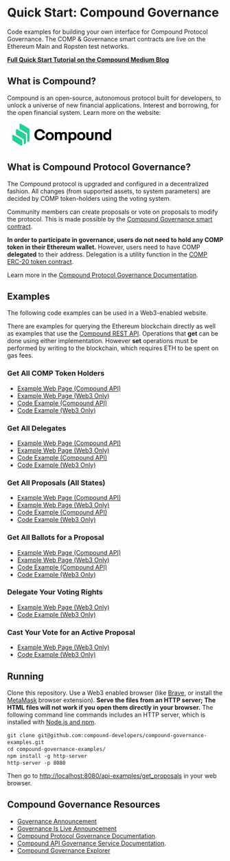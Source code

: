 # Quick Start: Compound Governance

Code examples for building your own interface for Compound Protocol Governance. The COMP & Governance smart contracts are live on the Ethereum Main and Ropsten test networks.

**[Full Quick Start Tutorial on the Compound Medium Blog](https://medium.com/compound-finance/)** 

## What is Compound?
Compound is an open-source, autonomous protocol built for developers, to unlock a universe of new financial applications. Interest and borrowing, for the open financial system. Learn more on the website:

<a href="https://compound.finance/?ref=github&user=ajb413&repo=compound-governance-examples">
    <img alt="Compound Finance" src="https://raw.githubusercontent.com/ajb413/compound-interest-alerts/master/compound-finance-logo.png" width=260 height=60/>
</a>

## What is Compound Protocol Governance?

The Compound protocol is upgraded and configured in a decentralized fashion. All changes (from supported assets, to system parameters) are decided by COMP token-holders using the voting system.

Community members can create proposals or vote on proposals to modify the protocol. This is made possible by the [Compound Governance smart contract](https://github.com/compound-finance/compound-protocol/blob/master/contracts/Governance/GovernorAlpha.sol).

**In order to participate in governance, users do not need to hold any COMP token in their Ethereum wallet.** However, users need to have COMP **delegated** to their address. Delegation is a utility function in the [COMP ERC-20 token contract](https://github.com/compound-finance/compound-protocol/blob/master/contracts/Governance/Comp.sol).

Learn more in the [Compound Protocol Governance Documentation](https://compound.finance/docs/governance?ref=github&user=ajb413&repo=compound-governance-examples).

## Examples

The following code examples can be used in a Web3-enabled website.

There are examples for querying the Ethereum blockchain directly as well as examples that use the [Compound REST API](https://compound.finance/docs/api). Operations that **get** can be done using either implementation. However **set** operations must be performed by writing to the blockchain, which requires ETH to be spent on gas fees.

### Get All COMP Token Holders
- [Example Web Page (Compound API)](https://compound-developers.github.io/compound-governance-examples/api-examples/get_comp_holders)
- [Example Web Page (Web3 Only)](https://compound-developers.github.io/compound-governance-examples/web3-examples/get_comp_holders)
- [Code Example (Compound API)](https://github.com/compound-developers/compound-governance-examples/blob/master/api-examples/get_comp_holders.html)
- [Code Example (Web3 Only)](https://github.com/compound-developers/compound-governance-examples/blob/master/web3-examples/get_comp_holders.html)

### Get All Delegates
- [Example Web Page (Compound API)](https://compound-developers.github.io/compound-governance-examples/api-examples/get_delegates)
- [Example Web Page (Web3 Only)](https://compound-developers.github.io/compound-governance-examples/web3-examples/get_delegates)
- [Code Example (Compound API)](https://github.com/compound-developers/compound-governance-examples/blob/master/api-examples/get_delegates.html)
- [Code Example (Web3 Only)](https://github.com/compound-developers/compound-governance-examples/blob/master/web3-examples/get_delegates.html)

### Get All Proposals (All States)
- [Example Web Page (Compound API)](https://compound-developers.github.io/compound-governance-examples/api-examples/get_proposals)
- [Example Web Page (Web3 Only)](https://compound-developers.github.io/compound-governance-examples/web3-examples/get_proposals)
- [Code Example (Compound API)](https://github.com/compound-developers/compound-governance-examples/blob/master/api-examples/get_proposals.html)
- [Code Example (Web3 Only)](https://github.com/compound-developers/compound-governance-examples/blob/master/web3-examples/get_proposals.html)

### Get All Ballots for a Proposal
- [Example Web Page (Compound API)](https://compound-developers.github.io/compound-governance-examples/api-examples/get_ballots)
- [Example Web Page (Web3 Only)](https://compound-developers.github.io/compound-governance-examples/web3-examples/get_ballots)
- [Code Example (Compound API)](https://github.com/compound-developers/compound-governance-examples/blob/master/api-examples/get_ballots.html)
- [Code Example (Web3 Only)](https://github.com/compound-developers/compound-governance-examples/blob/master/web3-examples/get_ballots.html)

### Delegate Your Voting Rights
- [Example Web Page (Web3 Only)](https://compound-developers.github.io/compound-governance-examples/web3-examples/set_delegate)
- [Code Example (Web3 Only)](https://github.com/compound-developers/compound-governance-examples/blob/master/web3-examples/set_delegate.html)

### Cast Your Vote for an Active Proposal
- [Example Web Page (Web3 Only)](https://compound-developers.github.io/compound-governance-examples/web3-examples/cast_vote)
- [Code Example (Web3 Only)](https://github.com/compound-developers/compound-governance-examples/blob/master/web3-examples/cast_vote.html)

## Running

Clone this repository. Use a Web3 enabled browser (like [Brave](https://brave.com/), or install the [MetaMask](https://metamask.io/download.html) browser extension). **Serve the files from an HTTP server; The HTML files will not work if you open them directly in your browser.** The following command line commands includes an HTTP server, which is installed with [Node.js and npm](https://nodejs.org/).

```
git clone git@github.com:compound-developers/compound-governance-examples.git
cd compound-governance-examples/
npm install -g http-server
http-server -p 8080
```

Then go to [http://localhost:8080/api-examples/get_proposals](http://localhost:8080/api-examples/get_proposals) in your web browser.

## Compound Governance Resources
- [Governance Announcement](https://medium.com/compound-finance/compound-governance-5531f524cf68)
- [Governance Is Live Announcement](https://medium.com/compound-finance/compound-governance-decentralized-b18659f811e0)
- [Compound Protocol Governance Documentation](https://compound.finance/docs/governance).
- [Compound API Governance Service Documentation](https://compound.finance/docs/api#GovernanceService).
- [Compound Governance Explorer](https://compound.finance/governance)
